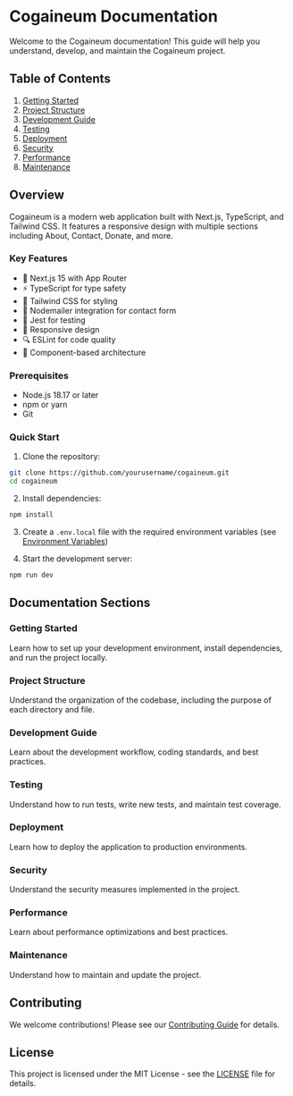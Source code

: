 # Cogaineum Documentation

Welcome to the Cogaineum documentation! This guide will help you understand, develop, and maintain the Cogaineum project.

## Table of Contents

1. [Getting Started](./getting-started.md)
2. [Project Structure](./project-structure.md)
3. [Development Guide](./development.md)
4. [Testing](./testing.md)
5. [Deployment](./deployment.md)
6. [Security](./security.md)
7. [Performance](./performance.md)
8. [Maintenance](./maintenance.md)

## Overview

Cogaineum is a modern web application built with Next.js, TypeScript, and Tailwind CSS. It features a responsive design with multiple sections including About, Contact, Donate, and more.

### Key Features

- 🚀 Next.js 15 with App Router
- ⚡ TypeScript for type safety
- 🎨 Tailwind CSS for styling
- 📧 Nodemailer integration for contact form
- 🧪 Jest for testing
- 📱 Responsive design
- 🔍 ESLint for code quality
- 🎯 Component-based architecture

### Prerequisites

- Node.js 18.17 or later
- npm or yarn
- Git

### Quick Start

1. Clone the repository:

```bash
git clone https://github.com/yourusername/cogaineum.git
cd cogaineum
```

2. Install dependencies:

```bash
npm install
```

3. Create a `.env.local` file with the required environment variables (see [Environment Variables](./getting-started.md#environment-variables))

4. Start the development server:

```bash
npm run dev
```

## Documentation Sections

### Getting Started

Learn how to set up your development environment, install dependencies, and run the project locally.

### Project Structure

Understand the organization of the codebase, including the purpose of each directory and file.

### Development Guide

Learn about the development workflow, coding standards, and best practices.

### Testing

Understand how to run tests, write new tests, and maintain test coverage.

### Deployment

Learn how to deploy the application to production environments.

### Security

Understand the security measures implemented in the project.

### Performance

Learn about performance optimizations and best practices.

### Maintenance

Understand how to maintain and update the project.

## Contributing

We welcome contributions! Please see our [Contributing Guide](./contributing.md) for details.

## License

This project is licensed under the MIT License - see the [LICENSE](../LICENSE) file for details.
